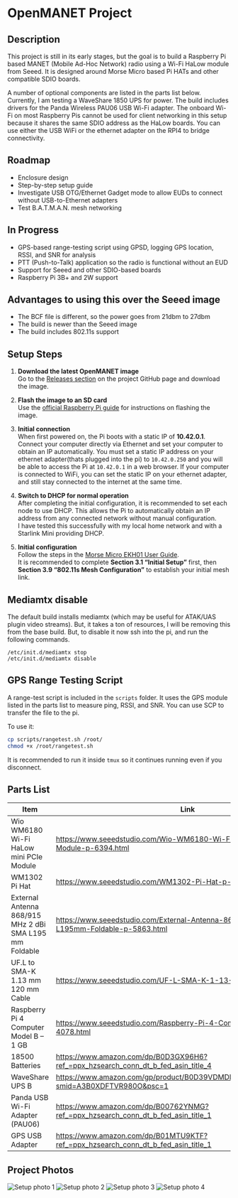 # OpenMANET Project

## Description
This project is still in its early stages, but the goal is to build a Raspberry Pi based MANET (Mobile Ad-Hoc Network) radio using a Wi-Fi HaLow module from Seeed. It is designed around Morse Micro based Pi HATs and other compatible SDIO boards.

A number of optional components are listed in the parts list below. Currently, I am testing a WaveShare 1850 UPS for power. The build includes drivers for the Panda Wireless PAU06 USB Wi-Fi adapter. The onboard Wi-Fi on most Raspberry Pis cannot be used for client networking in this setup because it shares the same SDIO address as the HaLow boards. You can use either the USB WiFi or the ethernet adapter on the RPI4 to bridge connectivity.

## Roadmap
* Enclosure design  
* Step-by-step setup guide  
* Investigate USB OTG/Ethernet Gadget mode to allow EUDs to connect without USB-to-Ethernet adapters  
* Test B.A.T.M.A.N. mesh networking  

## In Progress
* GPS-based range-testing script using GPSD, logging GPS location, RSSI, and SNR for analysis  
* PTT (Push-to-Talk) application so the radio is functional without an EUD  
* Support for Seeed and other SDIO-based boards  
* Raspberry Pi 3B+ and 2W support  

## Advantages to using this over the Seeed image
* The BCF file is different, so the power goes from 21dbm to 27dbm
* The build is newer than the Seeed image
* The build includes 802.11s support

## Setup Steps

1. **Download the latest OpenMANET image**  
   Go to the [Releases section](https://github.com/OpenMANET/openwrt/releases) on the project GitHub page and download the image.

2. **Flash the image to an SD card**  
   Use the [official Raspberry Pi guide](https://www.raspberrypi.com/documentation/computers/getting-started.html) for instructions on flashing the image.

3. **Initial connection**  
   When first powered on, the Pi boots with a static IP of **10.42.0.1**.  
   Connect your computer directly via Ethernet and set your computer to obtain an IP automatically. You must set a static IP address on your ethernet adapter(thats plugged into the pi) to `10.42.0.250` and you will be able to access the Pi at `10.42.0.1` in a web browser. If your computer is connected to WiFi, you can set the static IP on your ethernet adapter, and still stay connected to the internet at the same time.

4. **Switch to DHCP for normal operation**  
   After completing the initial configuration, it is recommended to set each node to use DHCP. This allows the Pi to automatically obtain an IP address from any connected network without manual configuration.  
   I have tested this successfully with my local home network and with a Starlink Mini providing DHCP.

5. **Initial configuration**  
   Follow the steps in the [Morse Micro EKH01 User Guide](https://www.morsemicro.com/wp-content/uploads/2024/12/MM6108-EKH01-Eval-Kit-User-Guide-v18.pdf).  
   It is recommended to complete **Section 3.1 “Initial Setup”** first, then **Section 3.9 “802.11s Mesh Configuration”** to establish your initial mesh link.

## Mediamtx disable
The default build installs mediamtx (which may be useful for ATAK/UAS plugin video streams). But, it takes a ton of resources, I will be removing this from the base build. But, to disable it now ssh into the pi, and run the following commands.
```
/etc/init.d/mediamtx stop
/etc/init.d/mediamtx disable
```

## GPS Range Testing Script
A range-test script is included in the `scripts` folder. It uses the GPS module listed in the parts list to measure ping, RSSI, and SNR. You can use SCP to transfer the file to the pi.

To use it:
```bash
cp scripts/rangetest.sh /root/
chmod +x /root/rangetest.sh
```
It is recommended to run it inside `tmux` so it continues running even if you disconnect.

## Parts List

| Item                                                                 | Link                                                                                                     | Optional |
|----------------------------------------------------------------------|----------------------------------------------------------------------------------------------------------|----------|
| Wio WM6180 Wi-Fi HaLow mini PCIe Module                              | https://www.seeedstudio.com/Wio-WM6180-Wi-Fi-HaLow-mini-PCIe-Module-p-6394.html                         | No       |
| WM1302 Pi Hat                                                        | https://www.seeedstudio.com/WM1302-Pi-Hat-p-4897.html                                                   | No       |
| External Antenna 868/915 MHz 2 dBi SMA L195 mm Foldable              | https://www.seeedstudio.com/External-Antenna-868-915MHZ-2dBi-SMA-L195mm-Foldable-p-5863.html            | No       |
| UF.L to SMA-K 1.13 mm 120 mm Cable                                   | https://www.seeedstudio.com/UF-L-SMA-K-1-13-120mm-p-5046.html                                           | No       |
| Raspberry Pi 4 Computer Model B – 1 GB                               | https://www.seeedstudio.com/Raspberry-Pi-4-Computer-Model-B-1GB-p-4078.html                             | No       |
| 18500 Batteries                                                      | https://www.amazon.com/dp/B0D3GX96H6?ref_=ppx_hzsearch_conn_dt_b_fed_asin_title_4                       | Yes      |
| WaveShare UPS B                                                      | https://www.amazon.com/gp/product/B0D39VDMDP/ref=ox_sc_saved_title_1?smid=A3B0XDFTVR980O&psc=1          | Yes      |
| Panda USB Wi-Fi Adapter (PAU06)                                      | https://www.amazon.com/dp/B00762YNMG?ref_=ppx_hzsearch_conn_dt_b_fed_asin_title_1                       | Yes      |
| GPS USB Adapter                                                      | https://www.amazon.com/dp/B01MTU9KTF?ref_=ppx_hzsearch_conn_dt_b_fed_asin_title_1                       | Yes      |


## Project Photos

![Setup photo 1](pics/IMG_8358.jpg)
![Setup photo 2](pics/IMG_8359.jpg)
![Setup photo 3](pics/IMG_8360.jpg)
![Setup photo 4](pics/IMG_8362.jpg)